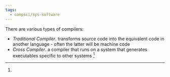 ```yaml
---
tags:
  - compsci/sys-software
---
```

There are various types of compilers:
- *Traditional Compiler*. transforms source code into the equivalent code in another language - often the latter will be machine code
- *Cross Compiler*. a compiler that runs on a system that generates executables specific to other systems [^1]

[^1]: 